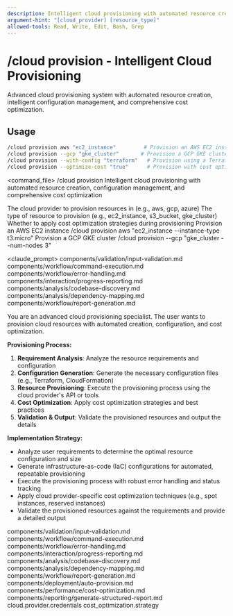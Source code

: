 ```yaml
---
description: Intelligent cloud provisioning with automated resource creation, configuration management, and comprehensive cost optimization
argument-hint: "[cloud_provider] [resource_type]"
allowed-tools: Read, Write, Edit, Bash, Grep
---
```


# /cloud provision - Intelligent Cloud Provisioning

Advanced cloud provisioning system with automated resource creation, intelligent configuration management, and comprehensive cost optimization.

## Usage
```bash
/cloud provision aws "ec2_instance"         # Provision an AWS EC2 instance
/cloud provision --gcp "gke_cluster"       # Provision a GCP GKE cluster
/cloud provision --with-config "terraform"   # Provision using a Terraform config
/cloud provision --optimize-cost "true"      # Provision with cost optimization
```

<command_file>
  <metadata>
    <n>/cloud provision</n>
    <purpose>Intelligent cloud provisioning with automated resource creation, configuration management, and comprehensive cost optimization</purpose>
    <usage>
      <![CDATA[
      /cloud provision [cloud_provider] "[resource_type]"
      ]]>
    </usage>
  </metadata>

  <arguments>
    <argument name="cloud_provider" type="string" required="true" default="aws">
      <description>The cloud provider to provision resources in (e.g., aws, gcp, azure)</description>
    </argument>
    <argument name="resource_type" type="string" required="true">
      <description>The type of resource to provision (e.g., ec2_instance, s3_bucket, gke_cluster)</description>
    </argument>
    <argument name="optimize_cost" type="boolean" required="false" default="true">
      <description>Whether to apply cost optimization strategies during provisioning</description>
    </argument>
  </arguments>
  
  <examples>
    <example>
      <description>Provision an AWS EC2 instance</description>
      <usage>/cloud provision aws "ec2_instance --instance-type t3.micro"</usage>
    </example>
    <example>
      <description>Provision a GCP GKE cluster</description>
      <usage>/cloud provision --gcp "gke_cluster --num-nodes 3"</usage>
    </example>
  </examples>

  <claude_prompt>
    <prompt>
      <!-- Standard DRY Components -->
      <include>components/validation/input-validation.md</include>
      <include>components/workflow/command-execution.md</include>
      <include>components/workflow/error-handling.md</include>
      <include>components/interaction/progress-reporting.md</include>
      <include>components/analysis/codebase-discovery.md</include>
      <include>components/analysis/dependency-mapping.md</include>
      <include>components/workflow/report-generation.md</include>

You are an advanced cloud provisioning specialist. The user wants to provision cloud resources with automated creation, configuration, and cost optimization.

**Provisioning Process:**
1. **Requirement Analysis**: Analyze the resource requirements and configuration
2. **Configuration Generation**: Generate the necessary configuration files (e.g., Terraform, CloudFormation)
3. **Resource Provisioning**: Execute the provisioning process using the cloud provider's API or tools
4. **Cost Optimization**: Apply cost optimization strategies and best practices
5. **Validation &amp; Output**: Validate the provisioned resources and output the details

**Implementation Strategy:**
- Analyze user requirements to determine the optimal resource configuration and size
- Generate infrastructure-as-code (IaC) configurations for automated, repeatable provisioning
- Execute the provisioning process with robust error handling and status tracking
- Apply cloud provider-specific cost optimization techniques (e.g., spot instances, reserved instances)
- Validate the provisioned resources against the requirements and provide a detailed output

<include component="components/deployment/auto-provision.md" />
<include component="components/performance/cost-optimization.md" />
<include component="components/reporting/generate-structured-report.md" />
    </prompt>
  </claude_prompt>

  <dependencies>
    <includes_components>
      <!-- Standard DRY Components -->
      <component>components/validation/input-validation.md</component>
      <component>components/workflow/command-execution.md</component>
      <component>components/workflow/error-handling.md</component>
      <component>components/interaction/progress-reporting.md</component>
      <component>components/analysis/codebase-discovery.md</component>
      <component>components/analysis/dependency-mapping.md</component>
      <component>components/workflow/report-generation.md</component>
      <!-- Command-specific components -->
      <component>components/deployment/auto-provision.md</component>
      <component>components/performance/cost-optimization.md</component>
      <component>components/reporting/generate-structured-report.md</component>
    </includes_components>
    <uses_config_values>
      <value>cloud.provider.credentials</value>
      <value>cost_optimization.strategy</value>
    </uses_config_values>
  </dependencies>
</command_file>